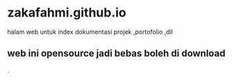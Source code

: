 # zakafahmi.github.io
halam web untuk index dokumentasi projek ,portofolio ,dll

## web ini opensource jadi bebas boleh di download 

.
